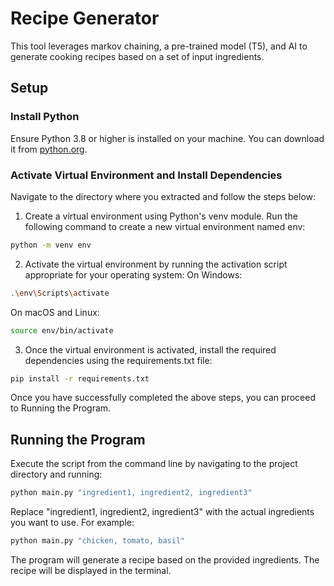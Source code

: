 # Recipe Generator

This tool leverages markov chaining, a pre-trained model (T5), and AI to generate cooking recipes based on a set of input ingredients.



## Setup


### Install Python

Ensure Python 3.8 or higher is installed on your machine. You can download it from [python.org](https://www.python.org/downloads/).

### Activate Virtual Environment and Install Dependencies

Navigate to the directory where you extracted and follow the steps below:

1. Create a virtual environment using Python's venv module. Run the following command to create a new virtual environment named env:
```bash
python -m venv env
```

2. Activate the virtual environment by running the activation script appropriate for your operating system:
On Windows:
```bash
.\env\Scripts\activate
```
On macOS and Linux:
```bash
source env/bin/activate
```

3. Once the virtual environment is activated, install the required dependencies using the requirements.txt file:
```bash
pip install -r requirements.txt
```

Once you have successfully completed the above steps, you can proceed to Running the Program.

## Running the Program

Execute the script from the command line by navigating to the project directory and running:

```bash
python main.py "ingredient1, ingredient2, ingredient3"
```
Replace "ingredient1, ingredient2, ingredient3" with the actual ingredients you want to use. For example:

```bash
python main.py "chicken, tomato, basil"
```

The program will generate a recipe based on the provided ingredients. The recipe will be displayed in the terminal.

